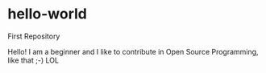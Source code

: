 # hello-world

First Repository

Hello! I am a beginner and I like to contribute in Open Source Programming, like that ;-)
LOL
